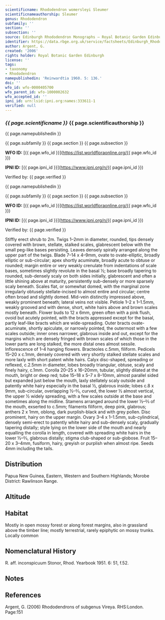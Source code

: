 ```yaml
---
scientificname: Rhododendron womersleyi Sleumer
scientificnameauthorship: Sleumer
genus: Rhododendron
subfamily: ''
section: ''
subsection: ''
source: Edinburgh Rhododendron Monographs – Royal Botanic Garden Edinburgh
identifier: https://data.rbge.org.uk/service/factsheets/Edinburgh_Rhododendron_Monographs.xhtml
author: Argent, G.
created: '2006'
rights holder: Royal Botanic Garden Edinburgh
license: ''
tags:
- taxonomy
- Rhododendron
namepublishedin: 'Reinwardtia 1960. 5: 136.'
doi: ''
wfo_id: wfo-0000405700
wfo_parent_id: wfo-1000002632
wfo_accepted_id: ''
ipni_id: urn:lsid:ipni.org:names:333611-1
verified: null
---
```

### _{{ page.scientificname }}_ {{ page.scientificauthorship }}
 {{ page.namepublishedin }}

{{ page.subfamily }} {{ page.section }} {{ page.subsection }}

**WFO ID:** [{{ page.wfo_id }}](https://list.worldfloraonline.org/{{ page.wfo_id }})

**IPNI ID:** [{{ page.ipni_id }}](https://www.ipni.org/n/{{ page.ipni_id }})

Verified by: {{ page.verified }}

 {{ page.namepublishedin }}

{{ page.subfamily }} {{ page.section }} {{ page.subsection }}

**WFO ID:** [{{ page.wfo_id }}](https://list.worldfloraonline.org/{{ page.wfo_id }})

**IPNI ID:** [{{ page.ipni_id }}](https://www.ipni.org/n/{{ page.ipni_id }})

Verified by: {{ page.verified }}



Stiffly erect shrub to 2m. Twigs 1–2mm in diameter, rounded, tips densely covered with brown, stellate, stalked scales, glabrescent below with the small peg-like bases persisting. Leaves densely spirally arranged along the upper part of the twigs. Blade 7–14 x 4–9mm, ovate to ovate-elliptic, broadly elliptic or sub-circular; apex shortly acuminate, broadly acute to obtuse or rounded; margin entire or very weakly crenulate from indentations of scale bases, sometimes slightly revolute in the basal ½; base broadly tapering to rounded, sub-densely scaly on both sides initially, glabrescent and often a little shining above at maturity, persistently sub-densely or more sparsely scaly beneath. Scales flat, or somewhat domed, with the marginal zone irregularly obtusely stellate-incised to almost entire and circular; centre often broad and slightly domed. Mid-vein distinctly impressed above, weakly prominent beneath; lateral veins not visible. Petiole 1–2 x 1–1.5mm, weakly grooved and with dense, short, white hairs above and brown scales mostly beneath. Flower buds to 12 x 6mm, green often with a pink flush, ovoid but acutely pointed, with the bracts appressed except for the basal, partly leaf-like bracts which are wide-spreading. Outer bracts ovate-acuminate, shortly apiculate, or narrowly pointed, the outermost with a few scales outside; inner ones narrower, glabrous inside and out, except for the margins which are densely fringed with brown scales of which those in the lower parts are long stalked, the more distal ones almost sessile. Inflorescence of 1–4 hanging flowers. Bracteoles c.5mm, filiform. Pedicels 15–20 x c.1mm, densely covered with very shortly stalked stellate scales and more laxly with short patent white hairs. Calyx disc-shaped, spreading or reflexed, c.2.5mm in diameter, lobes broadly triangular, obtuse, scaly and finely hairy, c.1mm. Corolla 20–25 x 16–20mm, tubular, slightly dilated at the mouth, bright or deep red; tube 15–18 x 5–7 x 8–10mm, almost parallel sided but expanded just below the mouth, laxly stellately scaly outside and patently white hairy especially in the basal ½, glabrous inside; lobes c.8 x 9mm, sub-circular, overlapping ½–2⁄3, curved, the lower ½ almost vertical, the upper ½ widely spreading, with a few scales outside at the base and sometimes along the midline. Stamens arranged around the lower ½–2⁄3 of the mouth, exserted to c.5mm; filaments filiform, deep pink, glabrous; anthers 2 x 1mm, oblong, dark purplish-black and with grey pollen. Disc prominent, hairy on the upper margin. Ovary 3–4 x 1–1.5mm, sub-cylindrical, densely semi-erect to patently white hairy and sub-densely scaly, gradually tapering distally; style lying on the lower side of the mouth and nearly equalling the corolla in length, covered with spreading white hairs in the lower ½–2⁄3, glabrous distally; stigma club-shaped or sub-globose. Fruit 15–20 x 3–4mm, fusiform, hairy, greyish or purplish when almost ripe. Seeds 4mm including the tails.

## Distribution
Papua New Guinea, Eastern, Western and Southern Highlands; Morobe District: Rawlinson Range.

## Altitude


## Habitat
Mostly in open mossy forest or along forest margins, also in grassland above the timber line; mostly terrestrial, rarely epiphytic on mossy trunks. Locally common

## Nomenclatural History
R. aff. inconspicuum Stonor, Rhod. Yearbook 1951. 6: 51, f.52.
                       
## Notes


## References

Argent, G. (2006) Rhododendrons of subgenus Vireya. RHS:London. Page:151
